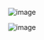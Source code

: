 ![image](https://github.com/satyamjaysawal/JavaServletJspProjectExamples/assets/108862706/de167cdd-f4b9-46cd-976a-0343b52f27a7)

![image](https://github.com/satyamjaysawal/JavaServletJspProjectExamples/assets/108862706/3b87a0c3-4ef3-4a57-b6bf-10d4c90e8759)
